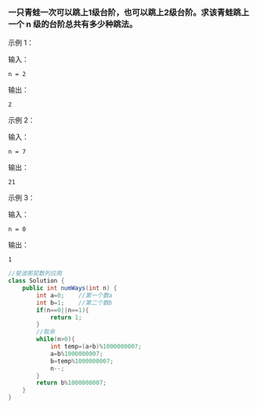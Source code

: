 ### 一只青蛙一次可以跳上1级台阶，也可以跳上2级台阶。求该青蛙跳上一个 n 级的台阶总共有多少种跳法。



示例 1：

输入：

```
n = 2
```

输出：

```
2
```


示例 2：

输入：

```in
n = 7
```


输出：

```out
21
```


示例 3：

输入：

```in
n = 0
```


输出：

```out
1
```
```Java
//斐波那契数列应用
class Solution {
    public int numWays(int n) {
        int a=0;    //第一个数a
        int b=1;    //第二个数b
        if(n==0||n==1){
            return 1;
        }
        //取余
        while(n>0){
            int temp=(a+b)%1000000007;
            a=b%1000000007;
            b=temp%1000000007;
            n--;
        }
        return b%1000000007;
    }
}
```
